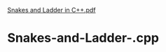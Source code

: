 [Snakes and Ladder in C++.pdf](https://github.com/ms0208/Snakes-and-Ladder-.cpp/files/9493701/Snakes.and.Ladder.in.C%2B%2B.pdf)
# Snakes-and-Ladder-.cpp
